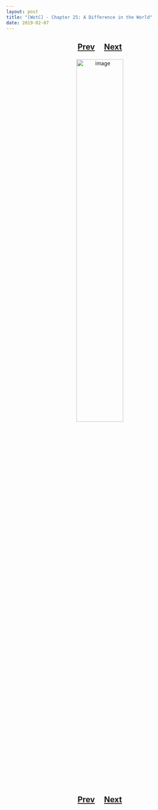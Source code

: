 ```yaml
---
layout: post
title: "[WotC] - Chapter 25: A Difference in the World"
date: 2019-02-07
---
```


<h2>
  <p style="text-align:center;">
    <a href="/wingsofthechorus/archive/2019/01/31/chapter23">Prev</a>
    &nbsp;&nbsp;&nbsp;
    <a href="/wingsofthechorus/archive/">Next</a>
  </p>
</h2>

<p style="text-align:center;">
  <img src="/wingsofthechorus/images/comics/c25.png" width="50%" alt="image"/>
</p>

<h2>
  <p style="text-align:center;">
    <a href="/wingsofthechorus/archive/2019/01/31/chapter23">Prev</a>
    &nbsp;&nbsp;&nbsp;
    <a href="/wingsofthechorus/archive/">Next</a>
  </p>
</h2>
